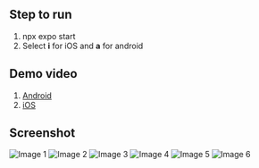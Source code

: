## Step to run
1. npx expo start
2. Select **i** for iOS and **a** for android

## Demo video
1. [Android](https://youtube.com/shorts/9n0rpJ-GEd0)
2. [iOS](https://youtube.com/shorts/g-61LZK_I70?feature=share)

## Screenshot
![Image 1](https://i.ibb.co/d76Wd1c/image1.jpg)
![Image 2](https://i.ibb.co/ZVg7VB7/image2.jpg)
![Image 3](https://i.ibb.co/zHd9Rbc/image3.jpg)
![Image 4](https://i.ibb.co/c1FKH9Z/image4.jpg)
![Image 5](https://i.ibb.co/tmMPxDF/image5.jpg)
![Image 6](https://i.ibb.co/1MQP1J8/image6.jpg)
